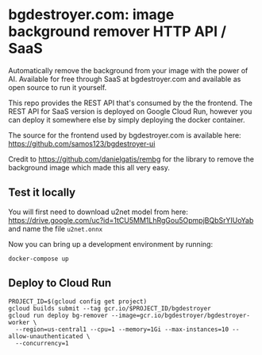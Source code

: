 # bgdestroyer.com: image background remover HTTP API / SaaS

Automatically remove the background from your image with the power of AI.
Available for free through SaaS at bgdestroyer.com and available as open source
to run it yourself.

This repo provides the REST API that's consumed by the the frontend. The REST
API for SaaS version is deployed on Google Cloud Run, however you can deploy
it somewhere else by simply deploying the docker container.

The source for the frontend used by bgdestroyer.com is available here:
https://github.com/samos123/bgdestroyer-ui

Credit to https://github.com/danielgatis/rembg for the library to remove the
background image which made this all very easy.

## Test it locally

You will first need to download u2net model from here: https://drive.google.com/uc?id=1tCU5MM1LhRgGou5OpmpjBQbSrYIUoYab
and name the file `u2net.onnx`

Now you can bring up a development environment by running:
```
docker-compose up
```

## Deploy to Cloud Run

```
PROJECT_ID=$(gcloud config get project)
gcloud builds submit --tag gcr.io/$PROJECT_ID/bgdestroyer
gcloud run deploy bg-remover --image=gcr.io/bgdestroyer/bgdestroyer-worker \
  --region=us-central1 --cpu=1 --memory=1Gi --max-instances=10 --allow-unauthenticated \
  --concurrency=1
```
